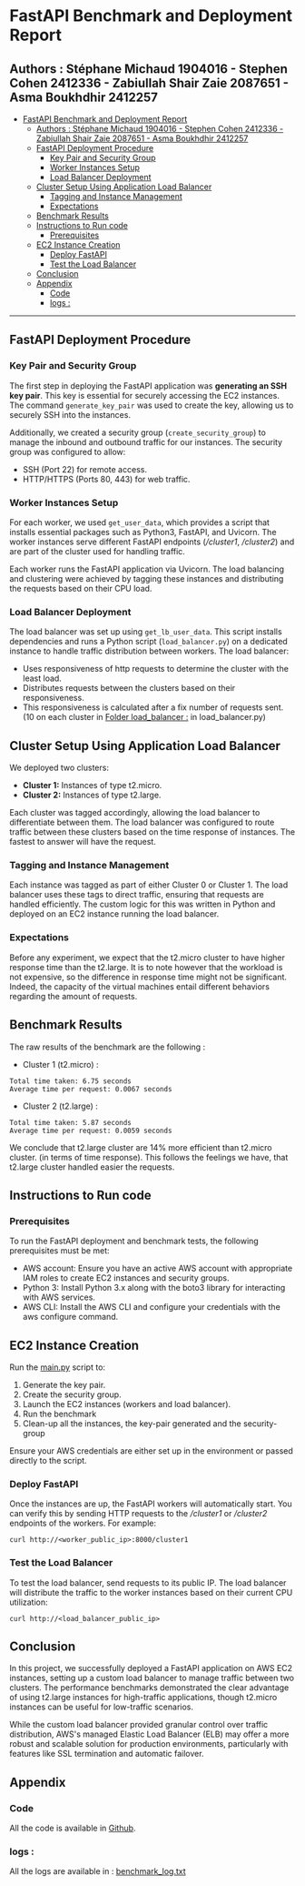 # FastAPI Benchmark and Deployment Report

Authors : Stéphane Michaud 1904016 - Stephen Cohen 2412336 - Zabiullah Shair Zaie 2087651 - Asma Boukhdhir 2412257
---
- [FastAPI Benchmark and Deployment Report](#fastapi-benchmark-and-deployment-report)
  - [Authors : Stéphane Michaud 1904016 - Stephen Cohen 2412336 - Zabiullah Shair Zaie 2087651 - Asma Boukhdhir 2412257](#authors--stéphane-michaud-1904016---stephen-cohen-2412336---zabiullah-shair-zaie-2087651---asma-boukhdhir-2412257)
  - [FastAPI Deployment Procedure](#fastapi-deployment-procedure)
    - [Key Pair and Security Group](#key-pair-and-security-group)
    - [Worker Instances Setup](#worker-instances-setup)
    - [Load Balancer Deployment](#load-balancer-deployment)
  - [Cluster Setup Using Application Load Balancer](#cluster-setup-using-application-load-balancer)
    - [Tagging and Instance Management](#tagging-and-instance-management)
    - [Expectations](#expectations)
  - [Benchmark Results](#benchmark-results)
  - [Instructions to Run code](#instructions-to-run-code)
    - [Prerequisites](#prerequisites)
  - [EC2 Instance Creation](#ec2-instance-creation)
    - [Deploy FastAPI](#deploy-fastapi)
    - [Test the Load Balancer](#test-the-load-balancer)
  - [Conclusion](#conclusion)
  - [Appendix](#appendix)
    - [Code](#code)
    - [logs :](#logs-)

---

## FastAPI Deployment Procedure

### Key Pair and Security Group

The first step in deploying the FastAPI application was **generating an SSH key pair**. This key is essential for securely accessing the EC2 instances. The command `generate_key_pair` was used to create the key, allowing us to securely SSH into the instances.

Additionally, we created a security group (`create_security_group`) to manage the inbound and outbound traffic for our instances. The security group was configured to allow:

- SSH (Port 22) for remote access.
- HTTP/HTTPS (Ports 80, 443) for web traffic.

### Worker Instances Setup

For each worker, we used `get_user_data`, which provides a script that installs essential packages such as Python3, FastAPI, and Uvicorn. The worker instances serve different FastAPI endpoints (_/cluster1_, _/cluster2_) and are part of the cluster used for handling traffic.

Each worker runs the FastAPI application via Uvicorn. The load balancing and clustering were achieved by tagging these instances and distributing the requests based on their CPU load.

### Load Balancer Deployment

The load balancer was set up using `get_lb_user_data`. This script installs dependencies and runs a Python script (`load_balancer.py`) on a dedicated instance to handle traffic distribution between workers. The load balancer:

- Uses responsiveness of http requests to determine the cluster with the least load.
- Distributes requests between the clusters based on their responsiveness.
- This responsiveness is calculated after a fix number of requests sent. (10 on each cluster in [Folder load\_balancer :](#folder-load_balancer-) in load_balancer.py)

## Cluster Setup Using Application Load Balancer

We deployed two clusters:

- **Cluster 1:** Instances of type t2.micro.
- **Cluster 2:** Instances of type t2.large.

Each cluster was tagged accordingly, allowing the load balancer to differentiate between them. The load balancer was configured to route traffic between these clusters based on the time response of instances. The fastest to answer will have the request.

### Tagging and Instance Management

Each instance was tagged as part of either Cluster 0 or Cluster 1. The load balancer uses these tags to direct traffic, ensuring that requests are handled efficiently. The custom logic for this was written in Python and deployed on an EC2 instance running the load balancer.

### Expectations

Before any experiment, we expect that the t2.micro cluster to have higher response time than the t2.large. It is to note however that the workload is not expensive, so the difference in response time might not be significant.
Indeed, the capacity of the virtual machines entail different behaviors regarding the amount of requests. 

## Benchmark Results 

The raw results of the benchmark are the following : 
- Cluster 1 (t2.micro) : 
```
Total time taken: 6.75 seconds
Average time per request: 0.0067 seconds
```
- Cluster 2 (t2.large) : 
```
Total time taken: 5.87 seconds
Average time per request: 0.0059 seconds
```

We conclude that t2.large cluster are 14% more efficient than t2.micro cluster. (in terms of time response). 
This follows the feelings we have, that t2.large cluster handled easier the requests. 


## Instructions to Run code

### Prerequisites 

To run the FastAPI deployment and benchmark tests, the following prerequisites must be met:

    
- AWS account: Ensure you have an active AWS account with appropriate IAM roles to create EC2 instances and security groups.
- Python 3: Install Python 3.x along with the boto3 library for interacting with AWS services.
- AWS CLI: Install the AWS CLI and configure your credentials with the aws configure command.

## EC2 Instance Creation 

Run the [main.py](main.py) script to:

1. Generate the key pair.
2. Create the security group.
3. Launch the EC2 instances (workers and load balancer).
4. Run the benchmark
5. Clean-up all the instances, the key-pair generated and the security-group 

Ensure your AWS credentials are either set up in the environment or passed directly to the script.

### Deploy FastAPI

Once the instances are up, the FastAPI workers will automatically start. You can verify this by sending HTTP requests to the _/cluster1_ or _/cluster2_ endpoints of the workers. For example:
```
curl http://<worker_public_ip>:8000/cluster1
```
### Test the Load Balancer

To test the load balancer, send requests to its public IP. The load balancer will distribute the traffic to the worker instances based on their current CPU utilization:
```
curl http://<load_balancer_public_ip>
```

## Conclusion 

In this project, we successfully deployed a FastAPI application on AWS EC2 instances, setting up a custom load balancer to manage traffic between two clusters. The performance benchmarks demonstrated the clear advantage of using t2.large instances for high-traffic applications, though t2.micro instances can be useful for low-traffic scenarios.

While the custom load balancer provided granular control over traffic distribution, AWS's managed Elastic Load Balancer (ELB) may offer a more robust and scalable solution for production environments, particularly with features like SSL termination and automatic failover.

## Appendix

### Code 

All the code is available in [Github](https://github.com/Papushkado/Advanced_Cloud_Computing_TP1).

### logs :

All the logs are available in : [benchmark_log.txt](benchmark_log.txt)